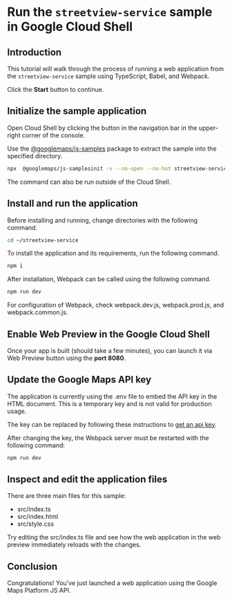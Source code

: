 # Run the `streetview-service` sample in Google Cloud Shell

<walkthrough-tutorial-duration duration="10"/>

## Introduction

This tutorial will walk through the process of running a web application from
the `streetview-service` sample using TypeScript, Babel, and Webpack.

Click the **Start** button to continue.

## Initialize the sample application

Open Cloud Shell by clicking the
<walkthrough-cloud-shell-icon></walkthrough-cloud-shell-icon> button in the
navigation bar in the upper-right corner of the console.

Use the [@googlemaps/js-samples](https://www.npmjs.com/package/@googlemaps/js-samples) package to 
extract the sample into the specified directory.

```bash
npx  @googlemaps/js-samplesinit -v --no-open --no-hot streetview-service ~/streetview-service
```

The command can also be run outside of the Cloud Shell.

## Install and run the application

Before installing and running, change directories with the following command.

```bash
cd ~/streetview-service
```

To install the application and its requirements, run the following command.

```bash
npm i
```

After installation, Webpack can be called using the following command.

```bash
npm run dev
```

For configuration of Webpack, check
<walkthrough-editor-open-file filePath="streetview-service/webpack.dev.js">webpack.dev.js</walkthrough-editor-open-file>,
<walkthrough-editor-open-file filePath="streetview-service/webpack.prod.js">webpack.prod.js</walkthrough-editor-open-file>,
and
<walkthrough-editor-open-file filePath="streetview-service/webpack.common.js">webpack.common.js</walkthrough-editor-open-file>.

## Enable Web Preview in the Google Cloud Shell

Once your app is built (should take a few minutes), you can launch it via
<walkthrough-spotlight-pointer target="cloudshell" spotlightId="devshell-web-preview-button">Web
Preview button</walkthrough-spotlight-pointer> using the **port 8080**.

## Update the Google Maps API key

The application is currently using the
<walkthrough-editor-open-file filePath="streetview-service/.env">.env</walkthrough-editor-open-file>
file to embed the API key in the HTML document. This is a temporary key and is
not valid for production usage.

The key can be replaced by following these instructions to
[get an api key](https://developers.google.com/maps/documentation/javascript/get-api-key).

After changing the key, the Webpack server must be restarted with the following
command:

```bash
npm run dev
```

## Inspect and edit the application files

There are three main files for this sample:

*   <walkthrough-editor-open-file filePath="streetview-service/src/index.ts">src/index.ts</walkthrough-editor-open-file>
*   <walkthrough-editor-open-file filePath="streetview-service/src/index.html">src/index.html</walkthrough-editor-open-file>
*   <walkthrough-editor-open-file filePath="streetview-service/src/style.css">src/style.css</walkthrough-editor-open-file>

Try editing the <walkthrough-editor-open-file filePath="streetview-service/src/index.ts">src/index.ts</walkthrough-editor-open-file> file and see how the web application in the web preview immediately reloads with the changes.

## Conclusion

<walkthrough-conclusion-trophy></walkthrough-conclusion-trophy>

Congratulations! You've just launched a web application using the Google Maps
Platform JS API.
